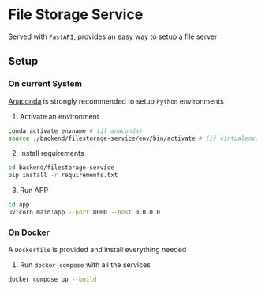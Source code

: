 # File Storage Service

Served with `FastAPI`, provides an easy way to setup a file server

## Setup

### On current System

[Anaconda](https://www.anaconda.com/) is strongly recommended to setup `Python` environments

1. Activate an environment
```bash
conda activate envname # (if anaconda)
source ./backend/filestorage-service/env/bin/activate # (if virtualenv)
```
2. Install requirements
```bash
cd backend/filestorage-service
pip install -r requirements.txt
```
3. Run APP
```bash
cd app
uvicorn main:app --port 8000 --host 0.0.0.0
```

### On Docker

A `Dockerfile` is provided and install everything needed

1. Run `docker-compose` with all the services
```bash
docker compose up --build
```